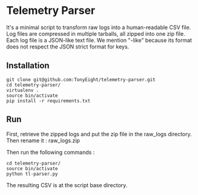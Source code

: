 Telemetry Parser
================

It's a minimal script to transform raw logs into a human-readable CSV file.
Log files are compressed in multiple tarballs, all zipped into one zip file.
Each log file is a JSON-like text file. We mention "-like" because its format does not respect the JSON strict format for keys.

Installation
------------

```shell
git clone git@github.com:TonyEight/telemetry-parser.git
cd telemetry-parser/
virtualenv .
source bin/activate
pip install -r requirements.txt
```

Run
---

First, retrieve the zipped logs and put the zip file in the raw_logs directory.
Then rename it : raw_logs.zip

Then run the following commands :

```shell
cd telemetry-parser/
source bin/activate
python tl-parser.py
```

The resulting CSV is at the script base directory.
